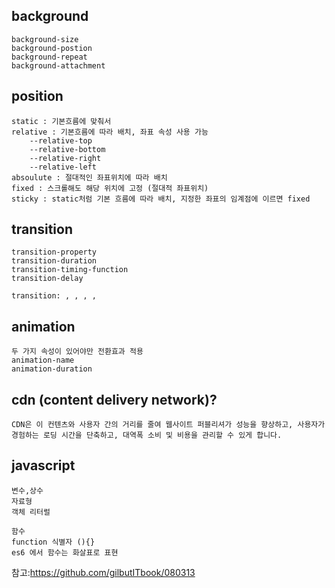 ## background

    background-size
    background-postion
    background-repeat
    background-attachment

## position

    static : 기본흐름에 맞춰서
    relative : 기본흐름에 따라 배치, 좌표 속성 사용 가능
        --relative-top
        --relative-bottom
        --relative-right
        --relative-left
    absoulute : 절대적인 좌표위치에 따라 배치
    fixed : 스크롤해도 해당 위치에 고정 (절대적 좌표위치)
    sticky : static처럼 기본 흐름에 따라 배치, 지정한 좌표의 임계점에 이르면 fixed

## transition

    transition-property
    transition-duration
    transition-timing-function
    transition-delay

    transition: , , , ,

## animation

    두 가지 속성이 있어야만 전환효과 적용
    animation-name
    animation-duration

## cdn (content delivery network)?

    CDN은 이 컨텐츠와 사용자 간의 거리를 줄여 웹사이트 퍼블리셔가 성능을 향상하고, 사용자가 경험하는 로딩 시간을 단축하고, 대역폭 소비 및 비용을 관리할 수 있게 합니다.

## javascript

    변수,상수
    자료형
    객체 리터럴

    함수
    function 식별자 (){}
    es6 에서 함수는 화살표로 표현

참고:https://github.com/gilbutITbook/080313
